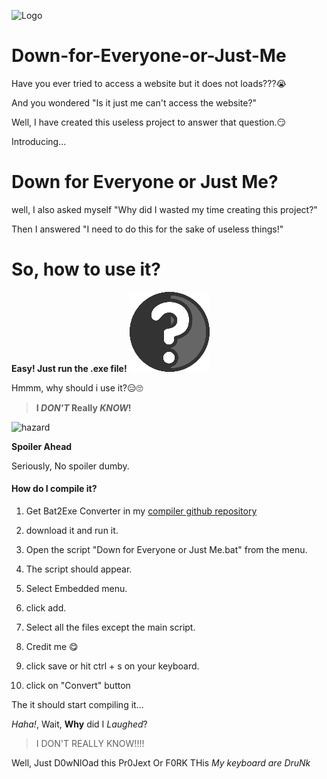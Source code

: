 ![Logo](https://github.com/TheGamerz29/Down-for-Everyone-or-Just-Me/raw/gh-pages/raw/DFJM.ico)
# Down-for-Everyone-or-Just-Me
Have you ever tried to access a website but it does not loads???😭

And you wondered "Is it just me can't access the website?"

Well, I have created this useless project to answer that question.😏

Introducing...

# Down for Everyone or Just Me?
well, I also asked myself "Why did I wasted my time creating this project?"

Then I answered "I need to do this for the sake of useless things!"

# So, how to use it?
**Easy! Just run the .exe file!**
![Question](https://github.com/TheGamerz29/Down-for-Everyone-or-Just-Me/raw/gh-pages/raw/newnorm.png)

Hmmm, why should i use it?😑🙄

>**I _DON'T_ Really _KNOW_!**

![hazard](https://github.com/ytisf/theZoo/raw/gh-pages/MalDB-Logo-Thumb.png)

**Spoiler Ahead**

Seriously, No spoiler dumby.
#### How do I compile it?
1. Get Bat2Exe Converter in my [compiler github repository](https://github.com/TheGamerz29/Compiler)

2. download it and run it.

3. Open the script "Down for Everyone or Just Me.bat" from the menu.

4. The script should appear.

5. Select Embedded menu.

6. click add.

7. Select all the files except the main script.

8. Credit me 😋

9. click save or hit ctrl + s on your keyboard.

10. click on "Convert" button

The it should start compiling it...

*Haha!*, Wait, **Why** did I *Laughed*?

> I DON'T REALLY KNOW!!!!

Well, Just D0wNlOad this Pr0Jext Or F0RK THis *My keyboard are DruNk*
